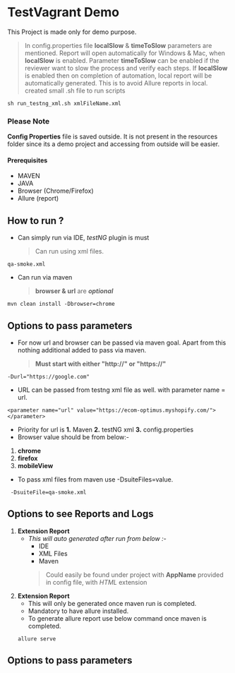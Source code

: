 # TestVagrant Demo

This Project is made only for demo purpose.
> In config.properties file **localSlow** & **timeToSlow** parameters are mentioned. 
> Report will open automatically for Windows & Mac, when **localSlow** is enabled.
> Parameter **timeToSlow** can be enabled if the reviewer want to slow the process and verify each steps.
> If **localSlow** is enabled then on completion of automation, local report will be automatically generated. This is to avoid Allure reports in local.
> created small .sh file to run scripts
```
sh run_testng_xml.sh xmlFileName.xml
```

### Please Note
**Config Properties** file is saved outside. It is not present in the resources folder since its a demo project and accessing from outside will be easier.


####  Prerequisites
* MAVEN
* JAVA
* Browser (Chrome/Firefox)
* Allure (report)

## How to run ?

* Can simply run via IDE, *testNG* plugin is must
    > Can run using xml files.
```
qa-smoke.xml
```
* Can run via maven
    > **browser & url** are ***optional***
```
mvn clean install -Dbrowser=chrome
```
## Options to pass parameters
* For now url and browser can be passed via maven goal. Apart from this nothing additional added to pass via maven.
    > **Must start with either "http://" or "https://"**
```
-Durl="https://google.com"
```

* URL can be passed from testng xml file as well. with parameter name = url.
```
<parameter name="url" value="https://ecom-optimus.myshopify.com/"></parameter>
```

* Priority for url is **1.** Maven **2.** testNG xml **3.** config.properties
* Browser value should be from below:-
1. ****chrome****
2. ****firefox****
3. ****mobileView****
* To pass xml files from maven use -DsuiteFiles=value.

```
 -DsuiteFile=qa-smoke.xml
```
## Options to see Reports and Logs
1. ****Extension Report****
    * *This will auto generated after run from below :-*
		* IDE
		* XML Files
		* Maven
        > 	Could easily be found under project with **AppName** provided in config file, with *HTML* extension
2. ****Extension Report****
    * This will only be generated once maven run is completed.
    * Mandatory to have allure installed.
    *  To generate allure report use below command once maven is completed.
    ```
    allure serve
    ```

## Options to pass parameters

